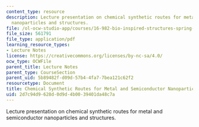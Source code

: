 ```yaml
---
content_type: resource
description: Lecture presentation on chemical synthetic routes for metal and semiconductor
  nanoparticles and structures.
file: /ol-ocw-studio-app/courses/16-982-bio-inspired-structures-spring-2009/2d7c94d9628d0d9d4b0039401da48c7a_MIT16_982s09_lec04.pdf
file_size: 561791
file_type: application/pdf
learning_resource_types:
- Lecture Notes
license: https://creativecommons.org/licenses/by-nc-sa/4.0/
ocw_type: OCWFile
parent_title: Lecture Notes
parent_type: CourseSection
parent_uid: 5b89482f-d09d-57b4-4fa7-7bea121c62f2
resourcetype: Document
title: Chemical Synthetic Routes for Metal and Semiconductor Nanoparticles and Structures
uid: 2d7c94d9-628d-0d9d-4b00-39401da48c7a
---
```

Lecture presentation on chemical synthetic routes for metal and semiconductor nanoparticles and structures.